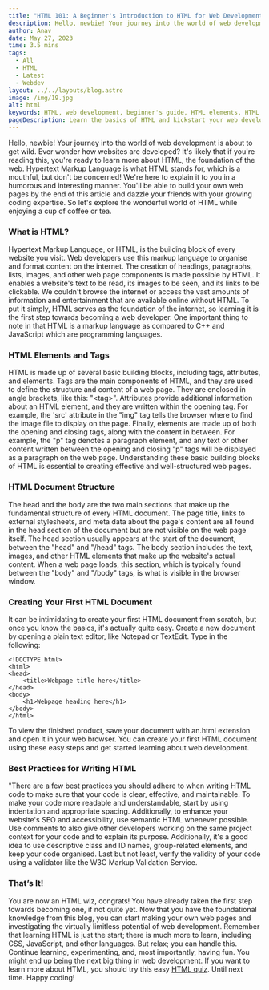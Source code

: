 ```yaml
---
title: "HTML 101: A Beginner's Introduction to HTML for Web Development"
description: Hello, newbie! Your journey into the world of web development is about to get wild. Ever wonder how websites are developed? It's likely that if you're reading this, you're ready ...
author: Anav
date: May 27, 2023
time: 3.5 mins
tags:
  - All
  - HTML
  - Latest
  - Webdev
layout: ../../layouts/blog.astro
image: /img/19.jpg
alt: html
keywords: HTML, web development, beginner's guide, HTML elements, HTML tags, HTML document structure, creating HTML documents, best practices, web page coding, web development courses.
pageDescription: Learn the basics of HTML and kickstart your web development journey with this beginner's guide. Discover the importance of HTML in creating web pages, understand HTML elements and tags, and master the structure of an HTML document. Create your first HTML document using easy steps and explore best practices for writing clean and maintainable code. Start your web development adventure today and unleash the potential of HTML. Take a quiz or check out an HTML course to dive deeper into the world of HTML. Happy coding!
---
```

Hello, newbie! Your journey into the world of web development is about to get wild. Ever wonder how websites are developed? It's likely that if you're reading this, you're ready to learn more about HTML, the foundation of the web. Hypertext Markup Language is what HTML stands for, which is a mouthful, but don't be concerned! We're here to explain it to you in a humorous and interesting manner. You'll be able to build your own web pages by the end of this article and dazzle your friends with your growing coding expertise. So let's explore the wonderful world of HTML while enjoying a cup of coffee or tea.

### What is HTML?

Hypertext Markup Language, or HTML, is the building block of every website you visit. Web developers use this markup language to organise and format content on the internet. The creation of headings, paragraphs, lists, images, and other web page components is made possible by HTML. It enables a website's text to be read, its images to be seen, and its links to be clickable. We couldn't browse the internet or access the vast amounts of information and entertainment that are available online without HTML. To put it simply, HTML serves as the foundation of the internet, so learning it is the first step towards becoming a web developer. One important thing to note in that HTML is a markup language as compared to C++ and JavaScript which are programming languages.

### HTML Elements and Tags

HTML is made up of several basic building blocks, including tags, attributes, and elements. Tags are the main components of HTML, and they are used to define the structure and content of a web page. They are enclosed in angle brackets, like this: "&lt;tag&gt;". Attributes provide additional information about an HTML element, and they are written within the opening tag. For example, the 'src' attribute in the "img" tag tells the browser where to find the image file to display on the page. Finally, elements are made up of both the opening and closing tags, along with the content in between. For example, the "p" tag denotes a paragraph element, and any text or other content written between the opening and closing "p" tags will be displayed as a paragraph on the web page. Understanding these basic building blocks of HTML is essential to creating effective and well-structured web pages.

### HTML Document Structure

The head and the body are the two main sections that make up the fundamental structure of every HTML document. The page title, links to external stylesheets, and meta data about the page's content are all found in the head section of the document but are not visible on the web page itself. The head section usually appears at the start of the document, between the "head" and "/head" tags. The body section includes the text, images, and other HTML elements that make up the website's actual content. When a web page loads, this section, which is typically found between the "body" and "/body" tags, is what is visible in the browser window.

### Creating Your First HTML Document

It can be intimidating to create your first HTML document from scratch, but once you know the basics, it's actually quite easy. Create a new document by opening a plain text editor, like Notepad or TextEdit. Type in the following:

```
<!DOCTYPE html>
<html>
<head>
    <title>Webpage title here</title>
</head>
<body>
    <h1>Webpage heading here</h1>
</body>
</html>
```

To view the finished product, save your document with an.html extension and open it in your web browser. You can create your first HTML document using these easy steps and get started learning about web development.

### Best Practices for Writing HTML

"There are a few best practices you should adhere to when writing HTML code to make sure that your code is clear, effective, and maintainable. To make your code more readable and understandable, start by using indentation and appropriate spacing. Additionally, to enhance your website's SEO and accessibility, use semantic HTML whenever possible. Use comments to also give other developers working on the same project context for your code and to explain its purpose. Additionally, it's a good idea to use descriptive class and ID names, group-related elements, and keep your code organised. Last but not least, verify the validity of your code using a validator like the W3C Markup Validation Service.

### That’s It!

You are now an HTML wiz, congrats! You have already taken the first step towards becoming one, if not quite yet. Now that you have the foundational knowledge from this blog, you can start making your own web pages and investigating the virtually limitless potential of web development. Remember that learning HTML is just the start; there is much more to learn, including CSS, JavaScript, and other languages. But relax; you can handle this. Continue learning, experimenting, and, most importantly, having fun. You might end up being the next big thing in web development. If you want to learn more about HTML, you should try this easy [HTML quiz](https://codeology.net/quiz/#quiz1). Until next time. Happy coding!
